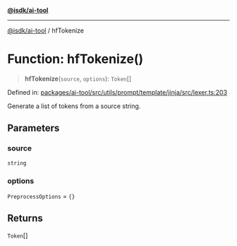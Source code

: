 [**@isdk/ai-tool**](../README.md)

***

[@isdk/ai-tool](../globals.md) / hfTokenize

# Function: hfTokenize()

> **hfTokenize**(`source`, `options`): `Token`[]

Defined in: [packages/ai-tool/src/utils/prompt/template/jinja/src/lexer.ts:203](https://github.com/isdk/ai-tool.js/blob/077730e62e6c723611b64a587e36b69766741af4/src/utils/prompt/template/jinja/src/lexer.ts#L203)

Generate a list of tokens from a source string.

## Parameters

### source

`string`

### options

`PreprocessOptions` = `{}`

## Returns

`Token`[]
